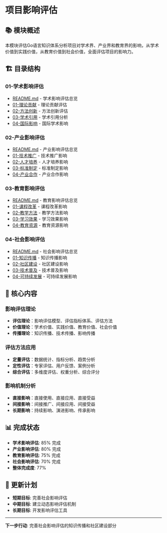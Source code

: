 # 项目影响评估

## 📚 **模块概述**

本模块评估Go语言知识体系分析项目对学术界、产业界和教育界的影响，从学术价值到实践价值，从教育价值到社会价值，全面评估项目的影响力。

## 🏗️ **目录结构**

### **01-学术影响评估**

- [README.md](01-学术影响评估/README.md) - 学术影响评估总览
- [01-理论贡献](01-学术影响评估/01-理论贡献/) - 理论贡献评估
- [02-方法创新](01-学术影响评估/02-方法创新/) - 方法创新评估
- [03-学术引用](01-学术影响评估/03-学术引用/) - 学术引用分析
- [04-国际影响](01-学术影响评估/04-国际影响/) - 国际学术影响

### **02-产业影响评估**

- [README.md](02-产业影响评估/README.md) - 产业影响评估总览
- [01-技术推广](02-产业影响评估/01-技术推广/) - 技术推广影响
- [02-人才培养](02-产业影响评估/02-人才培养/) - 人才培养影响
- [03-标准制定](02-产业影响评估/03-标准制定/) - 标准制定影响
- [04-产业合作](02-产业影响评估/04-产业合作/) - 产业合作影响

### **03-教育影响评估**

- [README.md](03-教育影响评估/README.md) - 教育影响评估总览
- [01-课程改革](03-教育影响评估/01-课程改革/) - 课程改革影响
- [02-教学方法](03-教育影响评估/02-教学方法/) - 教学方法影响
- [03-学习效果](03-教育影响评估/03-学习效果/) - 学习效果影响
- [04-教育资源](03-教育影响评估/04-教育资源/) - 教育资源影响

### **04-社会影响评估**

- [README.md](04-社会影响评估/README.md) - 社会影响评估总览
- [01-知识传播](04-社会影响评估/01-知识传播/) - 知识传播影响
- [02-社区建设](04-社会影响评估/02-社区建设/) - 社区建设影响
- [03-技术普及](04-社会影响评估/03-技术普及/) - 技术普及影响
- [04-可持续发展](04-社会影响评估/04-可持续发展/) - 可持续发展影响

## 🎯 **核心内容**

### **影响评估理论**

- **评估理论**：影响评估模型、评估指标体系、评估方法
- **价值理论**：学术价值、实践价值、教育价值、社会价值
- **传播理论**：知识传播、技术传播、影响传播

### **评估方法应用**

- **定量评估**：数据统计、指标分析、趋势分析
- **定性评估**：专家评估、用户反馈、案例分析
- **综合评估**：多维度评估、权重分析、综合评分

### **影响机制分析**

- **直接影响**：直接使用、直接应用、直接受益
- **间接影响**：间接推广、间接应用、间接受益
- **长期影响**：持续影响、演进影响、传承影响

## 📊 **完成状态**

- **学术影响评估**: 85% 完成
- **产业影响评估**: 80% 完成
- **教育影响评估**: 75% 完成
- **社会影响评估**: 70% 完成
- **整体完成度**: 77%

## 🔄 **更新计划**

- **短期目标**: 完善社会影响评估
- **中期目标**: 建立动态影响评估机制
- **长期目标**: 开发影响评估工具

---

**下一步行动**: 完善社会影响评估的知识传播和社区建设部分
